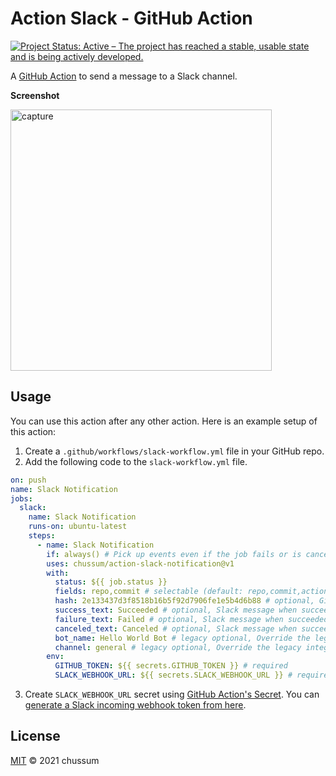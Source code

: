 # Action Slack - GitHub Action
[![Project Status: Active – The project has reached a stable, usable state and is being actively developed.](https://www.repostatus.org/badges/latest/active.svg)](https://www.repostatus.org/#active)

A [GitHub Action](https://github.com/features/actions) to send a message to a Slack channel.

**Screenshot**

<img width="418" alt="capture" src="https://user-images.githubusercontent.com/18302025/127743477-4c8060aa-d86d-4944-8913-2ed80c04bf83.png">


## Usage

You can use this action after any other action. Here is an example setup of this action:

1. Create a `.github/workflows/slack-workflow.yml` file in your GitHub repo.
2. Add the following code to the `slack-workflow.yml` file.

```yml
on: push
name: Slack Notification
jobs:
  slack:
    name: Slack Notification
    runs-on: ubuntu-latest
    steps:
      - name: Slack Notification
        if: always() # Pick up events even if the job fails or is canceled.
        uses: chussum/action-slack-notification@v1
        with:
          status: ${{ job.status }}
          fields: repo,commit # selectable (default: repo,commit,action)
          hash: 2e133437d3f8518b16b5f92d7906fe1e5b4d6b88 # optional, Github commit sha (will be display in fields (default. github ref))
          success_text: Succeeded # optional, Slack message when succeeded.
          failure_text: Failed # optional, Slack message when succeeded.
          canceled_text: Canceled # optional, Slack message when succeeded.
          bot_name: Hello World Bot # legacy optional, Override the legacy integration's default name.
          channel: general # legacy optional, Override the legacy integration's default channel.
        env:
          GITHUB_TOKEN: ${{ secrets.GITHUB_TOKEN }} # required
          SLACK_WEBHOOK_URL: ${{ secrets.SLACK_WEBHOOK_URL }} # required
```

3. Create `SLACK_WEBHOOK_URL` secret using [GitHub Action's Secret](https://help.github.com/en/actions/configuring-and-managing-workflows/creating-and-storing-encrypted-secrets#creating-encrypted-secrets-for-a-repository). You can [generate a Slack incoming webhook token from here](https://slack.com/apps/A0F7XDUAZ-incoming-webhooks).


## License

[MIT](LICENSE) © 2021 chussum
